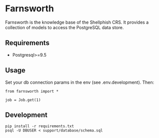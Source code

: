 # Farnsworth

Farnsworth is the knowledge base of the Shellphish CRS.
It provides a collection of models to access the PostgreSQL data store.


## Requirements

* Postgresql>=9.5


## Usage

Set your db connection params in the env (see .env.development).
Then:

```
from farnsworth import *

job = Job.get(1)
```


## Development

    pip install -r requirements.txt
    psql -U DBUSER < support/database/schema.sql
